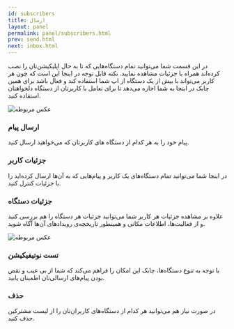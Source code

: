 ```yaml
---
id: subscribers
title: ارسال
layout: panel
permalink: panel/subscribers.html
prev: send.html
next: inbox.html
---
```


در این قسمت شما می‌توانید تمام دستگاه‌هایی که تا به حال اپلیکیشن‌تان را نصب کرده‌اند همراه با جزئیات مشاهده نمایید. نکته قابل توجه در اینجا این است که چون هر کاربر می‌تواند با بیش از یک دستگاه از اپ شما استفاده کند و فعال باشد برای همین چابک در اینجا به شما اجازه می‌دهد تا برای تعامل با کاربرتان از دستگاه دلخواهتان استفاده کنید. 

![عکس مربوطه](http://uupload.ir/files/eylg_subscriber.png)

### ارسال پیام

پیام خود را به هر کدام از دستگاه های کاربرتان که می‌خواهید ارسال کنید. 

### جزئیات کاربر

در اینجا شما می‌توانید تمام دستگاه‌های یک کاربر و پیام‌هایی که به آن‌ها ارسال کرده‌اید را با جزئیات کنترل کنید.

### جزئیات دستگاه

علاوه بر مشاهده جزئیات هر کاربر شما می‌توانید جزئیات هر دستگاه را هم بررسی کنید و از فعالیت‌ها، اطلاعات مکانی و همینطور تاریخچه‌ی رویداد‌‌‌‌های آن‌ها آگاه شوید.

![عکس مربوطه](http://uupload.ir/files/hl7_log.png)


### تست نوتیفیکیشن

با توجه به تنوع دستگاه‌ها، چابک این امکان را فراهم می‌کند که شما از بی عیب و نقص بودن پیام‌های ارسالی‌تان اطمینان یابید. 

### حذف

در صورت نیاز هم می‌توانید هر کدام از دستگاه‌های کاربران‌تان را از لیست مشترکین حذف کنید.
